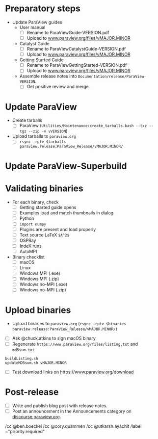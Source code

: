 <!--
This template is for tracking a release of ParaView. Please replace the
following strings with the associated values:

  - `VERSION`
  - `MAJOR`
  - `MINOR`

Please remove this comment.
-->

# Preparatory steps

  - Update ParaView guides
    - User manual
      - [ ] Rename to ParaViewGuide-VERSION.pdf
      - [ ] Upload to www.paraview.org/files/vMAJOR.MINOR
    - Catalyst Guide
      - [ ] Rename to ParaViewCatalystGuide-VERSION.pdf
      - [ ] Upload to www.paraview.org/files/vMAJOR.MINOR
    - Getting Started Guide
      - [ ] Rename to ParaViewGettingStarted-VERSION.pdf
      - [ ] Upload to www.paraview.org/files/vMAJOR.MINOR
    - Assemble release notes into `Documentation/release/ParaView-VERSION`.
      - [ ] Get positive review and merge.

# Update ParaView

<!--
Keep the relevant items for the kind of release this is.

If making a first release candidate from master, i.e., `vMAJOR.MINOR.0-RC1`:

  - [ ] Update `master` branch for **paraview**
```
git fetch origin
git checkout master
git merge --ff-only origin/master
```
  - [ ] Update `version.txt` and tag the commit
```
git checkout -b update-to-vVERSION
echo VERSION > version.txt
git commit -m 'Update version number to VERSION' version.txt
git tag -a -m 'ParaView VERSION' vVERSION HEAD
```
  - Integrate changes to `master` branch
    - [ ] Create a merge request targeting `master` (do *not* add `Backport: release`)
    - [ ] Get positive review
    - [ ] `Do: merge`
  - Update VTK's `paraview/release` branch
    - [ ] `git push origin paraview-vtk-submodule-hash:paraview/release`
    - [ ] Update kwrobot with the new `paraview/release` branch rules
  - Integrate changes to `release` branch
    - [ ] `git config -f .gitmodules submodule.VTK.branch paraview/release`
    - [ ] `git commit -m "release: follow VTK's paraview/release branch" .gitmodules`
    - [ ] `git push origin update-to-vVERSION:release vVERSION`
    - [ ] Update kwrobot with the new `release` branch rules

If making a release from the `release` branch, e.g., `vMAJOR.MINOR.0-RC2 or above`:

  - [ ] Update `release` branch for **paraview**
```
git fetch origin
git checkout release
git merge --ff-only origin/release
```
  - [ ] Update `version.txt` and tag the commit
```
git checkout -b update-to-vVERSION
echo VERSION > version.txt
git commit -m 'Update version number to VERSION' version.txt
git tag -a -m 'ParaView VERSION' vVERSION HEAD
```
  - Integrate changes to `master` branch
    - [ ] Create a merge request targeting `master` (do *not* add `Backport: release`)
    - [ ] Get positive review
    - [ ] `Do: merge`
  - Integrate changes to `release` branch
    - [ ] `git push origin update-to-vVERSION:release vVERSION`

If making a non-RC release, additionally:

  - Update documentation page
    - [ ] See `https://github.com/Kitware/paraview-docs/blob/gh-pages/versions.json`
-->

  - Create tarballs
    - [ ] ParaView (`Utilities/Maintenance/create_tarballs.bash --txz --tgz --zip -v vVERSION`)
  - Upload tarballs to `paraview.org`
    - [ ] `rsync -rptv $tarballs paraview.release:ParaView_Release/vMAJOR.MINOR/`

# Update ParaView-Superbuild

<!--
Keep the relevant items for the kind of release this is.

If making a first release candidate from master, i.e., `vMAJOR.MINOR.0-RC1`:

  - [ ] Update `master` branch for **paraview/paraview-superbuild**
```
git fetch origin
git checkout master
git merge --ff-only origin/master
```
  - Update `CMakeLists.txt`
    - [ ] `git checkout -b update-to-vVERSION`
    - [ ] Update PARAVIEW_VERSION_DEFAULT to the release version (without RC*)
    - [ ] Set ParaView source selections in `CMakeLists.txt` and force explicit
      version in `CMakeLists.txt`:
```
# Force source selection setting here.
set(paraview_SOURCE_SELECTION "VERSION" CACHE STRING "Force version to VERSION" FORCE)
set(paraview_FROM_SOURCE_DIR OFF CACHE BOOL "Force source dir off" FORCE)
```
  - Update `versions.cmake`
    - [ ] Guide selections in `versions.cmake`
    - [ ] `git add versions.cmake CMakeLists.txt`
    - [ ] `git commit -m "Update the default version to VERSION"`
  - Update default versions in container build recipes
    - Docker: update default tag strings (in `Scripts/docker/ubuntu/Dockerfile`)
      - [ ] ARG PARAVIEW_TAG=vVERSION
      - [ ] ARG SUPERBUILD_TAG=vVERSION
  - Integrate changes to `master` branch
    - [ ] Create a merge request targeting `master`, title beginning with WIP (do *not* add `Backport: release` to description)
    - [ ] Build binaries (`Do: test`)
    - [ ] Download the binaries that have been generated in the dashboard results. They will be deleted within 24 hours.
    - [ ] Remove explicit version forcing added in CMakeLists.txt and force push
```
git add CMakeLists.txt
git commit --amend
git gitlab-push -f
```
  - Finalize merge request
    - [ ] Remove WIP from merge request title
    - [ ] Get positive review
    - [ ] `Do: merge`
    - [ ] `git tag -a -m 'ParaView superbuild VERSION' vVERSION HEAD`
  - Integrate changes to `release` branch
    - [ ] `git push origin update-to-vVERSION:release vVERSION`
    - [ ] Update kwrobot with the new `release` branch rules

If making a release from the `release` branch, e.g., `vMAJOR.MINOR.0-RC2 or above`:

  - Update `release` branch for **paraview/paraview-superbuild**
```
git fetch origin
git checkout release
git merge --ff-only origin/release
```
  - Update `CMakeLists.txt`
    - [ ] Set ParaView source selections in `CMakeLists.txt` and force explicit
      version in `CMakeLists.txt`:
```
# Force source selection setting here.
set(paraview_SOURCE_SELECTION "VERSION" CACHE STRING "Force version to VERSION" FORCE)
set(paraview_FROM_SOURCE_DIR OFF CACHE BOOL "Force source dir off" FORCE)
```
  - Update `versions.cmake`
    - [ ] Guide selections in `versions.cmake`
    - [ ] `git add versions.cmake CMakeLists.txt`
    - [ ] `git commit -m "Update the default version to VERSION"`
  - Integrate changes to `master` branch
    - [ ] Create a merge request targeting `master`, title beginning with WIP (do *not* add `Backport: release` to description)
    - [ ] Build binaries (`Do: test`)
    - [ ] Download the binaries that have been generated in the dashboard results. They will be deleted within 24 hours.
    - [ ] Remove explicit version forcing added in CMakeLists.txt, amend the commit, and force push
```
git add CMakeLists.txt
git commit --amend
git gitlab-push -f
```
  - Finalize merge request
    - [ ] Remove WIP from merge request title
    - [ ] Get positive review
    - [ ] `Do: merge`
    - [ ] `git tag -a -m 'ParaView superbuild VERSION' vVERSION HEAD`
  - Integrate changes to `release` branch
    - [ ] `git push origin update-to-vVERSION:release vVERSION`
-->

# Validating binaries

  - For each binary, check
    - [ ] Getting started guide opens
    - [ ] Examples load and match thumbnails in dialog
    - [ ] Python
    - [ ] `import numpy`
    - [ ] Plugins are present and load properly
    - [ ] Text source LaTeX `$A^2$`
    - [ ] OSPRay
    - [ ] IndeX runs
    - [ ] AutoMPI

  - Binary checklist
    - [ ] macOS
    - [ ] Linux
    - [ ] Windows MPI (.exe)
    - [ ] Windows MPI (.zip)
    - [ ] Windows no-MPI (.exe)
    - [ ] Windows no-MPI (.zip)

# Upload binaries

  - Upload binaries to `paraview.org` (`rsync -rptv $binaries paraview.release:ParaView_Release/vMAJOR.MINOR/`)
  - [ ] Ask @chuck.atkins to sign macOS binary
  - [ ] Regenerate `https://www.paraview.org/files/listing.txt` and `md5sum.txt`

```
buildListing.sh
updateMD5sum.sh vMAJOR.MINOR
```

  - [ ] Test download links on https://www.paraview.org/download

<!--
If making a non-RC release:

# Upload documentation

  - [ ] Upload versioned documentation to `https://github.com/kitware/paraview-docs`
-->

# Post-release

  - [ ] Write and publish blog post with release notes.
  - [ ] Post an announcement in the Announcements category on
        [discourse.paraview.org](https://discourse.paraview.org/).
<!--
If making a non-RC release:

  - [ ] Update link to ParaView Guide PDF at https://www.paraview.org/paraview-guide/
  - [ ] Update release notes
    (https://www.paraview.org/Wiki/ParaView_Release_Notes)
  - [ ] Move unclosed issues to next release milestone in GitLab
-->

/cc @ben.boeckel
/cc @cory.quammen
/cc @utkarsh.ayachit
/label ~"priority:required"
